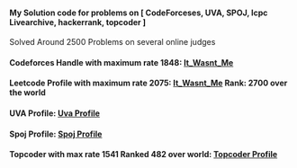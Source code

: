 #### My Solution code for problems on [ CodeForceses, UVA, SPOJ, Icpc Livearchive, hackerrank, topcoder ]
Solved Around 2500 Problems on several online judges
<h4>Codeforces Handle with maximum rate 1848:  <a href="https://codeforces.com/profile/It_Wasnt_Me">It_Wasnt_Me</a></h4>
<h4>Leetcode Profile with maximum rate 2075:  <a href="https://leetcode.com/it_wasnt_me">It_Wasnt_Me</a> Rank: 2700 over the world</h4>
<h4>UVA Profile:  <a href="https://uhunt.onlinejudge.org/id/977632">Uva Profile</a></h4>
<h4>Spoj Profile: <a href="https://www.spoj.com/users/oaik/">Spoj Profile</a></h4>
<h4>Topcoder with max rate 1541 Ranked 482 over world: <a href="https://www.topcoder.com/members/it_wasnt_me/details/?track=DATA_SCIENCE&subTrack=SRM">Topcoder Profile</a></h4>
